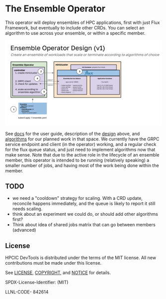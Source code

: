 # The Ensemble Operator

This operator will deploy ensembles of HPC applications, first with just Flux Framework, but eventually to include other CRDs. You can select an algorithm to use across your ensemble, or within a specific member.

![docs/getting_started/img/design.png](docs/getting_started/img/design.png)

See [docs](docs) for the user guide, description of the [design](docs/design.md) above, and [algorithms](https://github.com/converged-computing/ensemble-operator/blob/main/docs/algorithms.md#algorithms) for our planned work in that space. We currently have the GRPC service endpoint and client (in the operator) working, and a regular check for the flux queue status, and just need to implement algorithms now that make sense. Note that due to the active role in the lifecycle of an ensemble member, this operator is intended to be running (relatively speaking) a smaller number of jobs, and having most of the work being done within the member.

## TODO

 - we need a "cooldown" strategy for scaling. With a CRD update, reconcile happens immediately, and the queue is likely to report it still needs scaling.
 - think about an experiment we could do, or should add other algorithms first?
 - Think about idea of shared jobs matrix that can go between members (advanced)

## License

HPCIC DevTools is distributed under the terms of the MIT license.
All new contributions must be made under this license.

See [LICENSE](https://github.com/converged-computing/cloud-select/blob/main/LICENSE),
[COPYRIGHT](https://github.com/converged-computing/cloud-select/blob/main/COPYRIGHT), and
[NOTICE](https://github.com/converged-computing/cloud-select/blob/main/NOTICE) for details.

SPDX-License-Identifier: (MIT)

LLNL-CODE- 842614
